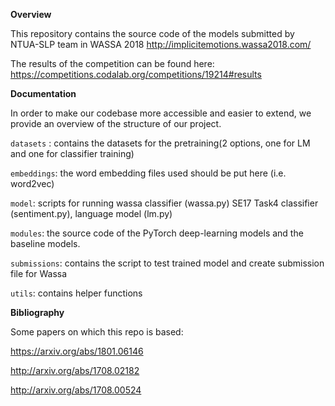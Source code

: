 **Overview**

This repository contains the source code of the models submitted by NTUA-SLP team in WASSA 2018 
http://implicitemotions.wassa2018.com/

The results of the competition can be found here:
https://competitions.codalab.org/competitions/19214#results

**Documentation**

In order to make our codebase more accessible and easier to extend, we provide an overview of the structure of our project. 

`datasets` : contains the datasets for the pretraining(2 options, one for LM and one for classifier training)

`embeddings`: the word embedding files used should be put here (i.e. word2vec)

`model`: scripts for running wassa classifier (wassa.py) SE17 Task4 classifier (sentiment.py), language model (lm.py)

`modules`: the source code of the PyTorch deep-learning models and the baseline models.

`submissions`: contains the script to test trained model and create submission file for Wassa

`utils`: contains helper functions

**Bibliography**

Some papers on which this repo is based:

https://arxiv.org/abs/1801.06146

http://arxiv.org/abs/1708.02182

http://arxiv.org/abs/1708.00524
